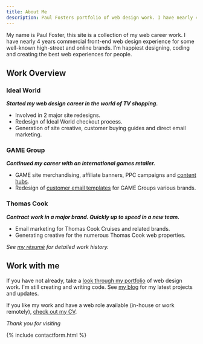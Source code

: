 ```yaml
---
title: About Me
description: Paul Fosters portfolio of web design work. I have nearly 4 years commercial front-end web design experience for some well known brands.
---
```


My name is Paul Foster, this site is a collection of my web career work. I have nearly 4 years commercial front-end web design experience for some well-known high-street and online brands. I’m happiest designing, coding and creating the best web experiences for people.

## Work Overview

### Ideal World

_**Started my web design career in the world of TV shopping.**_

*	Involved in 2 major site redesigns.
*	Redesign of Ideal World checkout process.
*	Generation of site creative, customer buying guides and direct email marketing.

### GAME Group

_**Continued my career with an international games retailer.**_

*	GAME site merchandising, affiliate banners, PPC campaigns and [content hubs](/work/nintendo-hub/).
*	Redesign of  [customer email templates](/work/email-templates/) for GAME Groups various brands.

	
### Thomas Cook

_**Contract work in a major brand. Quickly up to speed in a new team.**_

*	Email marketing for Thomas Cook Cruises and related brands.
*	Generating creative for the numerous Thomas Cook web properties.

_See [my résumé](/cv/) for detailed work history._

## Work with me

If you have not already, take a [look through my portfolio](/work/) of web design work. I'm still creating and writing code. See [my blog](/blog/) for my latest projects and updates.

If you like my work and have a web role available (in-house or work remotely), [check out my CV](/cv/).

_Thank you for visiting_

{% include contactform.html %}
